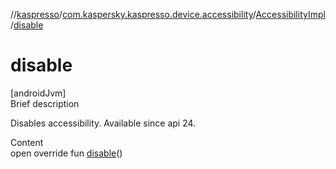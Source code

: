 //[kaspresso](../../index.md)/[com.kaspersky.kaspresso.device.accessibility](../index.md)/[AccessibilityImpl](index.md)/[disable](disable.md)



# disable  
[androidJvm]  
Brief description  


Disables accessibility. Available since api 24.

  
Content  
open override fun [disable](disable.md)()  



